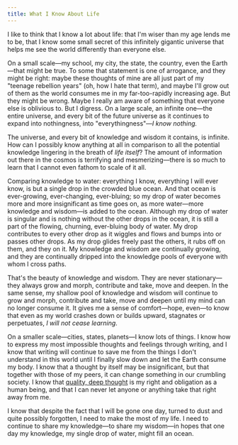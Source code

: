 ```yaml
---
title: What I Know About Life
---
```

<span class="text--lead">I like to think that I know a lot about life: that I'm wiser than my age lends me to be, that I know some small secret of this infinitely gigantic universe that helps me see the world differently than everyone else.</span>

On a small scale—my school, my city, the state, the country, even the Earth—that might be true. To some that statement is one of arrogance, and they might be right: maybe these thoughts of mine are all just part of my "teenage rebellion years" (oh, how I hate that term), and maybe I'll grow out of them as the world consumes me in my far-too-rapidly increasing age. But they might be wrong. Maybe I really am aware of something that everyone else is oblivious to. But I digress. On a large scale, an infinite one—the entire universe, and every bit of the future universe as it continues to expand into nothingness, into "everythingness"—*I know nothing.*

The universe, and every bit of knowledge and wisdom it contains, is infinite. How can I possibly know anything at all in comparison to all the potential knowledge lingering in the breath of *life itself*? The amount of information out there in the cosmos is terrifying and mesmerizing—there is so much to learn that I cannot even fathom to scale of it all.

Comparing knowledge to water: everything I know, everything I will ever know, is but a single drop in the crowded blue ocean. And that ocean is ever-growing, ever-changing, ever-bluing; so my drop of water becomes more and more insignificant as time goes on, as more water—more knowledge and wisdom—is added to the ocean. Although my drop of water is singular and is nothing without the other drops in the ocean, it is still a part of the flowing, churning, ever-bluing body of water. My drop contributes to every other drop as it wiggles and flows and bumps into or passes other drops. As my drop glides freely past the others, it rubs off on them, and they on it. My knowledge and wisdom are continually growing, and they are continually dripped into the knowledge pools of everyone with whom I cross paths.

That's the beauty of knowledge and wisdom. They are never stationary—they always grow and morph, contribute and take, move and deepen. In the same sense, my shallow pool of knowledge and wisdom will continue to grow and morph, contribute and take, move and deepen until my mind can no longer consume it. It gives me a sense of comfort—hope, even—to know that even as my world crashes down or builds upward, stagnates or perpetuates, *I will not cease learning*.

On a smaller scale—cities, states, planets—I know lots of things. I know how to express my most impossible thoughts and feelings through writing, and I know that writing will continue to save me from the things I don't understand in this world until I finally slow down and let the Earth consume my body. I know that a thought by itself may be insignificant, but that together with those of my peers, it can change something in our crumbling society. I know that [quality, deep thought](http://devinhalladay.com/journal/a-manifesto-for-quality-thought) is my right and obligation as a human being, and that I can never let anyone or anything take that right away from me.

I know that despite the fact that I will be gone one day, turned to dust and quite possibly forgotten, I need to make the most of my life. I need to continue to share my knowledge—to share my wisdom—in hopes that one day my knowledge, my single drop of water, might fill an ocean.